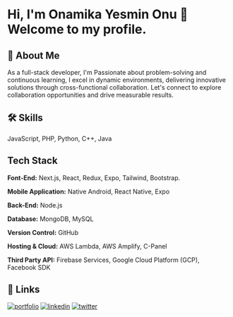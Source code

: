 # Hi, I'm Onamika Yesmin Onu 👋 Welcome to my profile.


## 🚀 About Me
As a full-stack developer, I'm Passionate about problem-solving and continuous learning, I excel in dynamic environments, delivering innovative solutions through cross-functional collaboration. Let's connect to explore collaboration opportunities and drive measurable results.


## 🛠 Skills
JavaScript, PHP, Python, C++, Java


## Tech Stack

**Font-End:** Next.js, React, Redux, Expo, Tailwind, Bootstrap.

**Mobile Application:** Native Android, React Native, Expo

**Back-End:** Node.js

**Database:** MongoDB, MySQL

**Version Control:** GitHub

**Hosting & Cloud:** AWS Lambda, AWS Amplify, C-Panel

**Third Party API:** Firebase Services, Google Cloud Platform (GCP), Facebook SDK


## 🔗 Links
[![portfolio](https://img.shields.io/badge/my_portfolio-000?style=for-the-badge&logo=ko-fi&logoColor=white)](https://katherineoelsner.com/)
[![linkedin](https://img.shields.io/badge/linkedin-0A66C2?style=for-the-badge&logo=linkedin&logoColor=white)](https://www.linkedin.com/)
[![twitter](https://img.shields.io/badge/twitter-1DA1F2?style=for-the-badge&logo=twitter&logoColor=white)](https://twitter.com/)


